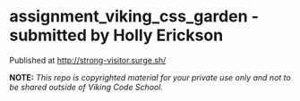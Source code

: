 assignment_viking_css_garden - submitted by Holly Erickson
============================

Published at http://strong-visitor.surge.sh/


**NOTE:** *This repo is copyrighted material for your private use only and not to be shared outside of Viking Code School.*

